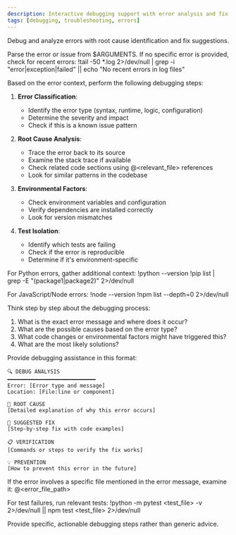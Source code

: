 ```yaml
---
description: Interactive debugging support with error analysis and fix suggestions
tags: [debugging, troubleshooting, errors]
---
```


Debug and analyze errors with root cause identification and fix suggestions.

Parse the error or issue from $ARGUMENTS. If no specific error is provided, check for recent errors:
!tail -50 *.log 2>/dev/null | grep -i "error\|exception\|failed" || echo "No recent errors in log files"

Based on the error context, perform the following debugging steps:

1. **Error Classification**:
   - Identify the error type (syntax, runtime, logic, configuration)
   - Determine the severity and impact
   - Check if this is a known issue pattern

2. **Root Cause Analysis**:
   - Trace the error back to its source
   - Examine the stack trace if available
   - Check related code sections using @<relevant_file> references
   - Look for similar patterns in the codebase

3. **Environmental Factors**:
   - Check environment variables and configuration
   - Verify dependencies are installed correctly
   - Look for version mismatches

4. **Test Isolation**:
   - Identify which tests are failing
   - Check if the error is reproducible
   - Determine if it's environment-specific

For Python errors, gather additional context:
!python --version
!pip list | grep -E "(package1|package2)" 2>/dev/null

For JavaScript/Node errors:
!node --version
!npm list --depth=0 2>/dev/null

Think step by step about the debugging process:

1. What is the exact error message and where does it occur?
2. What are the possible causes based on the error type?
3. What code changes or environmental factors might have triggered this?
4. What are the most likely solutions?

Provide debugging assistance in this format:

```
🔍 DEBUG ANALYSIS
━━━━━━━━━━━━━━━━━━━━━━━━━━━━
Error: [Error type and message]
Location: [File:line or component]

📍 ROOT CAUSE
[Detailed explanation of why this error occurs]

🔧 SUGGESTED FIX
[Step-by-step fix with code examples]

📋 VERIFICATION
[Commands or steps to verify the fix works]

💡 PREVENTION
[How to prevent this error in the future]
```

If the error involves a specific file mentioned in the error message, examine it:
@<error_file_path>

For test failures, run relevant tests:
!python -m pytest <test_file> -v 2>/dev/null || npm test <test_file> 2>/dev/null

Provide specific, actionable debugging steps rather than generic advice.